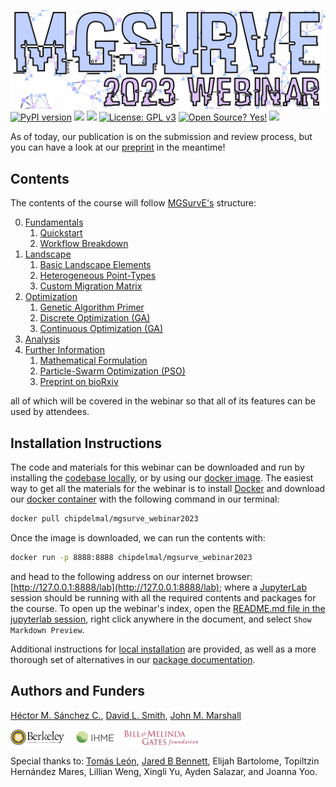 ![](./media/banner.png)
[![PyPI version](https://badge.fury.io/py/MGSurvE.svg)](https://badge.fury.io/py/MGSurvE)
[<img src="https://img.shields.io/badge/dockerhub-img-blue.svg?logo=docker">](https://hub.docker.com/r/chipdelmal/mgsurve_webinar2023)
[<img src="https://img.shields.io/badge/jupyter-lab-F37626.svg?logo=jupyter">](https://jupyterlab.readthedocs.io/en/latest/#)
[![License: GPL v3](https://img.shields.io/badge/License-GPLv3-blue.svg)](https://www.gnu.org/licenses/gpl-3.0)
[![Open Source? Yes!](https://badgen.net/badge/Open%20Source%20%3F/Yes%21/blue?icon=github)](https://github.com/Chipdelmal/MGSurvE)
[<img src="https://img.shields.io/badge/ReadThe-docs-E40046.svg?logo=readthedocs">](https://chipdelmal.github.io/MGSurvE/)

As of today, our publication is on the submission and review process, but you can have a look at our [preprint](https://www.biorxiv.org/content/10.1101/2023.06.26.546301v1) in the meantime!

## Contents

The contents of the course will follow [MGSurvE's](https://github.com/Chipdelmal/MGSurvE) structure:

0. [Fundamentals](./demos/fundamentals)
   1. [Quickstart](./demos/fundamentals/quickstart.ipynb)
   2. [Workflow Breakdown](./demos/fundamentals/breakdown.ipynb)
1. [Landscape](./demos/landscape/)
   1. [Basic Landscape Elements](./demos/landscape/simpleLandscape.ipynb)
   2. [Heterogeneous Point-Types](./demos/landscape/complexLandscape.ipynb)
   3. [Custom Migration Matrix](./demos/landscape/customLandscape.ipynb)
2. [Optimization](./demos/optimization/)
   1. [Genetic Algorithm Primer](./demos/optimization/ga.ipynb)
   2. [Discrete Optimization (GA)](./demos/optimization/discrete.ipynb)
   3. [Continuous Optimization (GA)](./demos/optimization/continuous.ipynb)
3. [Analysis](./demos/analysis/)
4. [Further Information](./demos/more/)
   1. [Mathematical Formulation](./demos/more/math.ipynb)
   2. [Particle-Swarm Optimization (PSO)](./demos/more/pso.ipynb)
   3. [Preprint on bioRxiv](https://www.biorxiv.org/content/10.1101/2023.06.26.546301v1)

all of which will be covered in the webinar so that all of its features can be used by attendees.
## Installation Instructions

The code and materials for this webinar can be downloaded and run by installing the [codebase locally](./InstallationLocal.md), or by using our [docker image](./Installation_Docker.md). The easiest way to get all the materials for the webinar is to install [Docker](https://docs.docker.com/engine/install/) and download our [docker container](https://hub.docker.com/r/chipdelmal/mgsurve_webinar2023) with the following command in our terminal:

```bash
docker pull chipdelmal/mgsurve_webinar2023
```

Once the image is downloaded, we can run the contents with:

```bash
docker run -p 8888:8888 chipdelmal/mgsurve_webinar2023
```

and head to the following address on our internet browser: [http://127.0.0.1:8888/lab](http://127.0.0.1:8888/lab); where a [JupyterLab](https://jupyterlab.readthedocs.io/en/latest/) session should be running with all the required contents and packages for the course. To open up the webinar's index, open the [README.md file in the jupyterlab session](http://127.0.0.1:8888/lab/tree/README.md), right click anywhere in the document, and select `Show Markdown Preview`.

Additional instructions for [local installation](./InstallationLocal.md) are provided, as well as a more thorough set of alternatives in our [package documentation](https://chipdelmal.github.io/MGSurvE/build/html/installation.html).

## Authors and Funders

[Héctor M. Sánchez C.](https://chipdelmal.github.io/blog/), [David L. Smith](http://www.healthdata.org/about/david-smith), [John M. Marshall](https://publichealth.berkeley.edu/people/john-marshall/)

<img src="https://github.com/Chipdelmal/MGSurvE/raw/main/img/berkeley.jpg" height="25px"> &nbsp; <img src="https://github.com/Chipdelmal/MGSurvE/raw/main/img/IHME.jpg" height="25px"> &nbsp; <img src="https://github.com/Chipdelmal/MGSurvE/raw/main/img/gates.jpg" height="25px">

Special thanks to: [Tomás León](https://tomasleon.com/), [Jared B Bennett](https://www.linkedin.com/in/jared-bennett-21a7a9a0), Elijah Bartolome, Topiltzin Hernández Mares, Lillian Weng, Xingli Yu, Ayden Salazar, and Joanna Yoo.